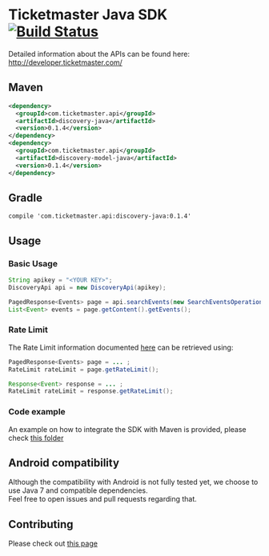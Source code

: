 # Ticketmaster Java SDK [![Build Status](https://travis-ci.org/ticketmaster-api/sdk-java.svg?branch=master)](https://travis-ci.org/ticketmaster-api/sdk-java)

Detailed information about the APIs can be found here:  
http://developer.ticketmaster.com/

## Maven

```xml
<dependency>
  <groupId>com.ticketmaster.api</groupId>
  <artifactId>discovery-java</artifactId>
  <version>0.1.4</version>
</dependency>
<dependency>
  <groupId>com.ticketmaster.api</groupId>
  <artifactId>discovery-model-java</artifactId>
  <version>0.1.4</version>
</dependency>
```

## Gradle

```
compile 'com.ticketmaster.api:discovery-java:0.1.4'
```

## Usage
### Basic Usage

```java
String apikey = "<YOUR KEY>";
DiscoveryApi api = new DiscoveryApi(apikey);

PagedResponse<Events> page = api.searchEvents(new SearchEventsOperation().keyword("<SEARCH TERM>"));
List<Event> events = page.getContent().getEvents();
```

### Rate Limit

The Rate Limit information documented [here](http://developer.ticketmaster.com/products-and-docs/apis/getting-started/) can be retrieved using:
```java
PagedResponse<Events> page = ... ;
RateLimit rateLimit = page.getRateLimit();

Response<Event> response = ... ;
RateLimit rateLimit = response.getRateLimit();
```

### Code example

An example on how to integrate the SDK with Maven is provided, please check [this folder](maven-example/)

## Android compatibility
 
Although the compatibility with Android is not fully tested yet, we choose to use Java 7 and compatible dependencies.     
Feel free to open issues and pull requests regarding that.

## Contributing

Please check out [this page](CONTRIBUTING.md)
